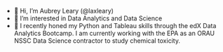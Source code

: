 - 👋 Hi, I’m Aubrey Leary (@laxleary)
- 👀 I’m interested in Data Analytics and Data Science
- 🌱 I recently honed my Python and Tableau skills through the edX Data Analytics Bootcamp. I am currently working with the EPA as an ORAU NSSC Data Science contractor to study chemical toxicity.

<!---
laxleary/laxleary is a ✨ special ✨ repository because its `README.md` (this file) appears on your GitHub profile.
You can click the Preview link to take a look at your changes.
--->
